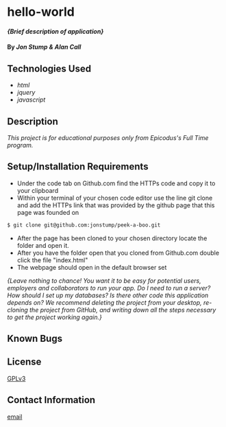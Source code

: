 # hello-world

#### _{Brief description of application}_

#### By _**Jon Stump &amp; Alan Call**_

## Technologies Used

* _html_
* _jquery_
* _javascript_

## Description

_This project is for educational purposes only from Epicodus's Full Time program._

## Setup/Installation Requirements

* Under the code tab on Github.com find the HTTPs code and copy it to your clipboard
* Within your terminal of your chosen code editor use the line git clone and add the HTTPs link that was provided by the github page that this page was founded on
```bash
$ git clone git@github.com:jonstump/peek-a-boo.git
```
* After the page has been cloned to your chosen directory locate the folder and open it.
* After you have the folder open that you cloned from Github.com double click the file "index.html"
* The webpage should open in the default browser set 

_{Leave nothing to chance! You want it to be easy for potential users, employers and collaborators to run your app. Do I need to run a server? How should I set up my databases? Is there other code this application depends on? We recommend deleting the project from your desktop, re-cloning the project from GitHub, and writing down all the steps necessary to get the project working again.}_

## Known Bugs


## License
[GPLv3](https://www.gnu.org/licenses/gpl-3.0.en.html)

## Contact Information
[email](mailto:jmstump@gmail.com)
